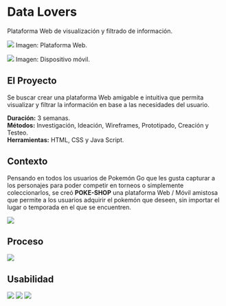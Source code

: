 # Data Lovers

Plataforma Web de visualización y filtrado de información.

![](/imagenes/pokeshop.jpg)
Imagen: Plataforma Web.

![](/imagenes/aplicacion_pokeshop.jpg)
Imagen: Dispositivo móvil.

## El Proyecto

Se buscar crear una plataforma Web amigable e intuitiva que permita visualizar y filtrar la información en base a las necesidades del usuario.

**Duración:** 3 semanas.
<br>
**Métodos:** Investigación, Ideación, Wireframes, Prototipado, Creación y Testeo.
<br>
**Herramientas:** HTML, CSS y Java Script.

## Contexto

Pensando en todos los usuarios de Pokemón Go que les gusta capturar a los personajes para poder competir en torneos o simplemente coleccionarlos, se creó **POKE-SHOP** una plataforma Web / Móvil amistosa que permite a los usuarios adquirir el pokemón que deseen, sin importar el lugar o temporada en el que se encuentren.

![](/imagenes/Encuesta_pokemon.png)

## Proceso

![](/imagenes/proceso.png)

## Usabilidad

![](/imagenes/1.png)
![](/imgenes/2.png)
![](/imgenes/3.png)